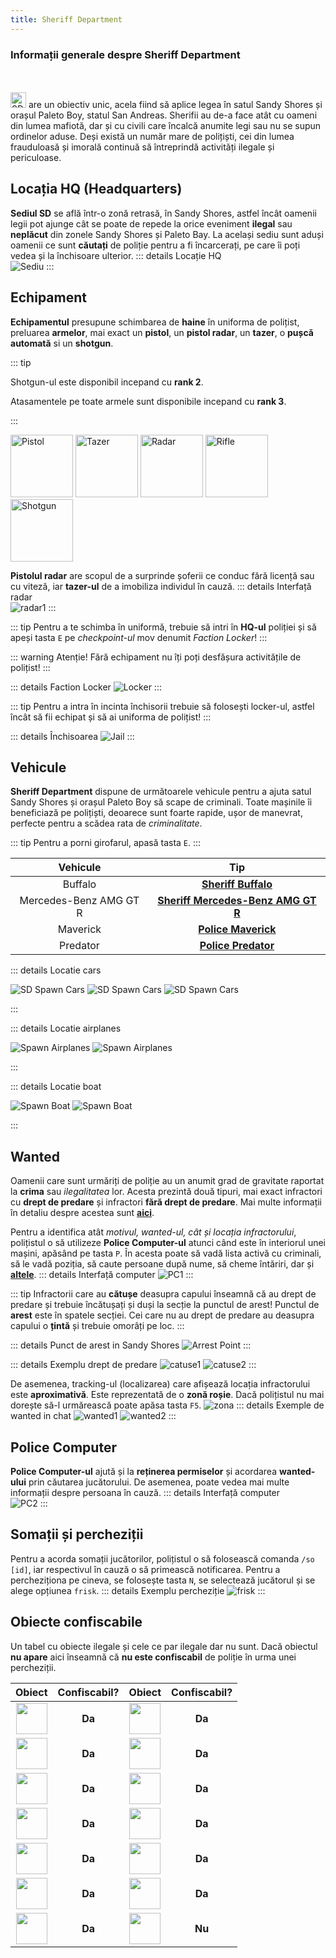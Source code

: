 ```yaml
---
title: Sheriff Department
---
```


### Informații generale despre Sheriff Department
<br>
<br>
<Image src="https://i.imgur.com/VliNMHg.png" alt="SD" width="25" label="Sheriff Department" />  are un obiectiv unic, acela fiind să aplice legea în satul Sandy Shores și orașul Paleto Boy, statul San Andreas. Sherifii au de-a face atât cu oameni din lumea mafiotă, dar și cu civili care încalcă anumite legi sau nu se supun ordinelor aduse. Deși există un număr mare de polițiști, cei din lumea frauduloasă și imorală continuă să întreprindă activități ilegale și periculoase.

## Locația HQ (Headquarters)

**Sediul SD** se află într-o zonă retrasă, în Sandy Shores, astfel încât oamenii legii pot ajunge cât se poate de repede la orice eveniment **ilegal** sau **neplăcut** din zonele Sandy Shores și Paleto Bay. La același sediu sunt aduși oamenii ce sunt **căutați** de poliție pentru a fi încarcerați, pe care îi poți vedea și la închisoare ulterior.
::: details Locație HQ  
<Image src="https://i.imgur.com/TDBf4dz.png" alt="Sediu" label="Locație: [Sandy Shores](https://i.imgur.com/cUy90iU.png)" labelAlign="left" />
:::

## Echipament

**Echipamentul** presupune schimbarea de **haine** în uniforma de polițist, preluarea **armelor**, mai exact un **pistol**, un **pistol radar**, un **tazer**, o **pușcă automată** si un **shotgun**.

::: tip

Shotgun-ul este disponibil incepand cu **rank 2**.

Atasamentele pe toate armele sunt disponibile incepand cu **rank 3**.

:::

<Image src="https://i.imgur.com/496pa8b.png" alt="Pistol" width="100" label="Pistol" />
<Image src="https://i.imgur.com/EdkzxtF.png" alt="Tazer" width="100" label="Tazer" />
<Image src="https://i.imgur.com/rmx6CMm.png" alt="Radar" width="100" label="Radar" />
<Image src="https://i.imgur.com/7JDzBXz.png" alt="Rifle" width="100" label="Pușcă automată" />
<Image src="https://i.imgur.com/gUHhZlR.png" alt="Shotgun" width="100" label="Shotgun" />


**Pistolul radar** are scopul de a surprinde șoferii ce conduc fără licență sau cu viteză, iar **tazer-ul** de a imobiliza individul în cauză.
::: details Interfață radar  
<Image src="https://i.imgur.com/atYt6Yd.png" alt="radar1" />
:::

::: tip
Pentru a te schimba în uniformă, trebuie să intri în **HQ-ul** poliției și să apeși tasta `E` pe *checkpoint-ul* mov denumit *Faction Locker*!
:::

::: warning Atenție!
Fără echipament nu îți poți desfășura activitățile de polițist!
:::

::: details Faction Locker
<Image src="/assets/images/factions/sheriff/Locker.gif" alt="Locker" />
:::

::: tip
Pentru a intra în incinta închisorii trebuie să folosești locker-ul, astfel încât să fii echipat și să ai uniforma de polițist!
:::

::: details Închisoarea
<Image src="/assets/images/factions/sheriff/Jail.gif" alt="Jail" />
:::

## Vehicule

**Sheriff Department** dispune de următoarele vehicule pentru a ajuta satul Sandy Shores și orașul Paleto Boy să scape de criminali. Toate mașinile îi beneficiază pe polițiști, deoarece sunt foarte rapide, ușor de manevrat, perfecte pentru a scădea rata de *criminalitate*.

::: tip
Pentru a porni girofarul, apasă tasta `E`.
:::

| Vehicule  |  Tip  |  
| :-------------: | :-----------: |  
| Buffalo |  [**Sheriff Buffalo**](https://i.imgur.com/oXaZNnM.png)  |   
| Mercedes-Benz AMG GT R |  [**Sheriff Mercedes-Benz AMG GT R**]()  |   
| Maverick | [**Police Maverick**](https://static.wikia.nocookie.net/gtawiki/images/5/50/PoliceMaverick-GTAV-front.png/revision/latest?cb=20161111195820) |
| Predator | [**Police Predator**](https://i.imgur.com/p8Zh3yh.png) |

::: details Locatie cars

<Image src="https://i.imgur.com/k32RrAl.png" alt="SD Spawn Cars" />
<Image src="/assets/images/factions/sheriff/Spawn-cars.gif" alt="SD Spawn Cars" />
<Image src="http://i.imgur.com/Hw3qEDQ.png" alt="SD Spawn Cars" />

:::

::: details Locatie airplanes

<Image src="https://i.imgur.com/BsId74e.png" alt="Spawn Airplanes" />
<Image src="https://i.imgur.com/Bxta0q6.png" alt="Spawn Airplanes" />

:::

::: details Locatie boat

<Image src="https://i.imgur.com/BkQ4g9S.png" alt="Spawn Boat" />
<Image src="https://i.imgur.com/jJNpZ76.png" alt="Spawn Boat" />

:::

## Wanted
Oamenii care sunt urmăriți de poliție au un anumit grad de gravitate raportat la **crima** sau *ilegalitatea* lor. Acesta prezintă două tipuri, mai exact infractori cu **drept de predare** și infractori **fără drept de predare**. Mai multe informații în detaliu despre acestea sunt [**aici**](https://ucp.liberty.mp/forums/post/33).

Pentru a identifica atât *motivul, wanted-ul, cât și locația infractorului*, polițistul o să utilizeze **Police Computer-ul** atunci când este în interiorul unei mașini, apăsând pe tasta `P`. În acesta poate să vadă lista activă cu criminali, să le vadă poziția, să caute persoane după nume, să cheme întăriri, dar și [**altele**](#police-computer).
::: details Interfață computer
<Image src="https://i.imgur.com/ywpEsfN.gif" alt="PC1" />
:::

::: tip 
Infractorii care au **cătușe** deasupra capului înseamnă că au drept de predare și trebuie încătușați și duși la secție la punctul de arest! Punctul de **arest** este în spatele secției. Cei care nu au drept de predare au deasupra capului o **țintă** și trebuie omorâți pe loc.
:::

::: details Punct de arest in Sandy Shores
<Image src="https://i.imgur.com/mba4Ejo.png" alt="Arrest Point" />
:::

::: details Exemplu drept de predare
<Image src="https://i.imgur.com/vMEhYMx.png" alt="catuse1" />
<Image src="https://i.imgur.com/ObqggyG.gif" alt="catuse2" />
:::

De asemenea, tracking-ul (localizarea) care afișează locația infractorului este **aproximativă**. Este reprezentată de o **zonă roșie**. Dacă polițistul nu mai dorește să-l urmărească poate apăsa tasta `F5`.
<Image src="https://i.imgur.com/xy2hGNm.gif" alt="zona" />
::: details Exemple de wanted in chat
<Image src="https://i.imgur.com/VosHIlY.png" alt="wanted1" />
<Image src="https://i.imgur.com/waybPOB.png" alt="wanted2" />
:::

## Police Computer

**Police Computer-ul** ajută și la **reținerea permiselor** și acordarea **wanted-ului** prin căutarea jucătorului. De asemenea, poate vedea mai multe informații despre persoana în cauză.
::: details Interfață computer  
<Image src="https://i.imgur.com/IPdOuvW.gif" alt="PC2" />
:::

## Somații și percheziții

Pentru a acorda somații jucătorilor, polițistul o să folosească comanda `/so [id]`, iar respectivul în cauză o să primească notificarea. Pentru a percheziționa pe cineva, se folosește tasta `N`, se selectează jucătorul și se alege opțiunea `frisk`.
::: details Exemplu percheziție
<Image src="http://i.imgur.com/Em2TXka.gif" alt="frisk" />
:::

## Obiecte confiscabile

Un tabel cu obiecte ilegale și cele ce par ilegale dar nu sunt. Dacă obiectul **nu apare** aici înseamnă că **nu este confiscabil** de poliție în urma unei percheziții.

| Obiect | Confiscabil? | Obiect | Confiscabil? |
| :-----------: | :-----------: | :-----------: | :-----------: |
| <Image src="https://i.imgur.com/EakMdzd.png" width="50" label="Pistol Mk 2" /> | **<Color hex="#38761D">Da</Color>** | <Image src="https://i.imgur.com/b7N6yYi.png" width="50" label="Pistol 50" /> | **<Color hex="#38761D">Da</Color>** |
| <Image src="https://i.imgur.com/GKtbxvN.png" width="50" label="Carbine Rifle" /> | **<Color hex="#38761D">Da</Color>** | <Image src="https://i.imgur.com/W5foGq1.png" width="50" label="Special Carbine" /> | **<Color hex="#38761D">Da</Color>** |
| <Image src="https://i.imgur.com/8n4YIyl.png" width="50" label="Pump Shotgun" /> | **<Color hex="#38761D">Da</Color>** | <Image src="https://i.imgur.com/But86WW.png" width="50" label="Sawnoff Shotgun" /> | **<Color hex="#38761D">Da</Color>** |
| <Image src="https://i.imgur.com/pwlMOGy.png" width="50" label="SMG" /> | **<Color hex="#38761D">Da</Color>** | <Image src="https://i.imgur.com/Xy5s7Ov.png" width="50" label="SMG Mk 2" /> | **<Color hex="#38761D">Da</Color>** |
| <Image src="https://i.imgur.com/onADx1v.png" width="50" label="9mm Ammo" /> | **<Color hex="#38761D">Da</Color>** | <Image src="https://i.imgur.com/Gjadnlz.png" width="50" label="5.56 Ammo" /> | **<Color hex="#38761D">Da</Color>** |
| <Image src="https://i.imgur.com/kzF7YP1.png" width="50" label="12-gauge Ammo" /> | **<Color hex="#38761D">Da</Color>** | <Image src="https://i.imgur.com/nbaIUiG.png" width="50" label="Crystal Meth " /> | **<Color hex="#38761D">Da</Color>** |
| <Image src="https://i.imgur.com/Kn658hi.png" width="50" label="Adderall Pills" /> | **<Color hex="#38761D">Da</Color>** | <Image src="https://i.imgur.com/o5XphUl.png" width="50" label="Marijuana Joint" /> | **<Color hex="#FF0000">Nu</Color>** |
